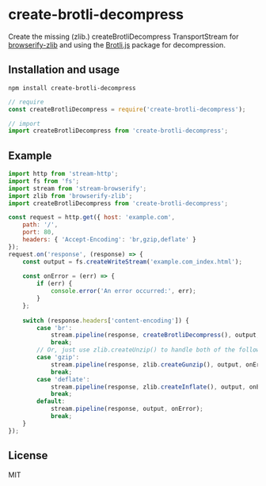 # create-brotli-decompress

Create the missing (zlib.) createBrotliDecompress TransportStream for [browserify-zlib](https://www.npmjs.com/package/browserify-zlib) and using the [Brotli.js](https://www.npmjs.com/package/brotli) package for decompression.

## Installation and usage

    npm install create-brotli-decompress

```javascript
// require
const createBrotliDecompress = require('create-brotli-decompress');

// import
import createBrotliDecompress from 'create-brotli-decompress';
```

## Example

```javascript
import http from 'stream-http';
import fs from 'fs';
import stream from 'stream-browserify';
import zlib from 'browserify-zlib';
import createBrotliDecompress from 'create-brotli-decompress';

const request = http.get({ host: 'example.com',
	path: '/',
	port: 80,
	headers: { 'Accept-Encoding': 'br,gzip,deflate' }
});
request.on('response', (response) => {
    const output = fs.createWriteStream('example.com_index.html');
    
    const onError = (err) => {
        if (err) {
            console.error('An error occurred:', err);
        }
    };
    
    switch (response.headers['content-encoding']) {
        case 'br':
            stream.pipeline(response, createBrotliDecompress(), output, onError);
            break;
        // Or, just use zlib.createUnzip() to handle both of the following cases:
        case 'gzip':
            stream.pipeline(response, zlib.createGunzip(), output, onError);
            break;
        case 'deflate':
            stream.pipeline(response, zlib.createInflate(), output, onError);
            break;
        default:
            stream.pipeline(response, output, onError);
            break;
    }
}); 
```

## License

MIT
